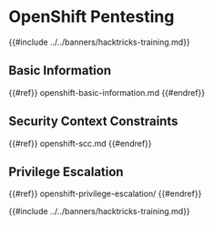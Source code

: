# OpenShift Pentesting

{{#include ../../banners/hacktricks-training.md}}

## Basic Information

{{#ref}}
openshift-basic-information.md
{{#endref}}

## Security Context Constraints

{{#ref}}
openshift-scc.md
{{#endref}}

## Privilege Escalation

{{#ref}}
openshift-privilege-escalation/
{{#endref}}



{{#include ../../banners/hacktricks-training.md}}
